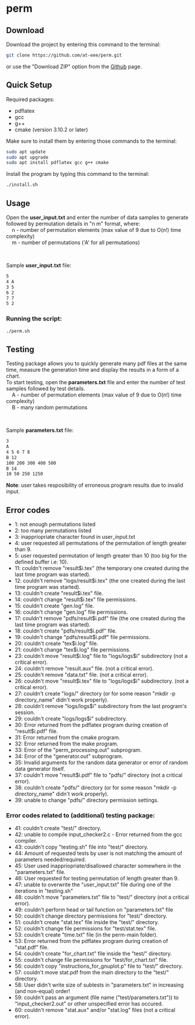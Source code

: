 # perm

## Download
Download the project by entering this command to the terminal:
```bash
git clone https://github.com/at-eee/perm.git
```
or use the "Download ZIP" option from the [Github](https://github.com/at-eee/perm) page.

## Quick Setup
Required packages:
* pdflatex
* gcc
* g++
* cmake (version 3.10.2 or later)

Make sure to install them by entering those commands to the terminal:
```bash
sudo apt update
sudo apt upgrade
sudo apt install pdflatex gcc g++ cmake
```

Install the program by typing this command to the terminal:
```bash
./install.sh
```

## Usage
Open the __user_input.txt__ and enter the number of data samples to generate followed by permutation details in "n m" format, where:\
&nbsp;&nbsp;&nbsp;&nbsp;n - number of permutation elements (max value of 9 due to O(n!) time complexity)\
&nbsp;&nbsp;&nbsp;&nbsp;m - number of permutations ('A' for all permutations)

<br/>

Sample __user_input.txt__ file:
```txt
5
4 A
3 5
6 2
7 7
5 2
```

### Running the script:
```bash
./perm.sh 
```

## Testing
Testing package allows you to quickly generate many pdf files at the same time, measure the generation time and display the results in a form of a chart.\
To start testing, open the __parameters.txt__ file and enter the number of test samples followed by test details.\
&nbsp;&nbsp;&nbsp;&nbsp;A - number of permutation elements (max value of 9 due to O(n!) time complexity)\
&nbsp;&nbsp;&nbsp;&nbsp;B - many random permutations

<br/>

Sample __parameters.txt__ file:
```txt
3
A
4 5 6 7 8
B 12
100 200 300 400 500
B 14
10 50 250 1250
```

__Note__: user takes resposibility of erroneous program results due to invalid input.

## Error codes
- 1: not enough permutations listed
- 2: too many permutations listed
- 3: inappriopriate character found in user_input.txt
- 4: user requested all permutations of the permutation of length greater than 9.
- 5: user requested permutation of length greater than 10 (too big for the defined buffer i.e: 10).
- 11: couldn't remove "result$i.tex" (the temporary one created during the last time program was started).
- 12: couldn't remove "logs/result$i.tex" (the one created during the last time program was started).
- 13: couldn't create "result$i.tex" file.
- 14: couldn't change "result$i.tex" file permissions.
- 15: couldn't create "gen.log" file.
- 16: couldn't change "gen.log" file permissions.
- 17: couldn't remove "pdfs/result$i.pdf" file (the one created during the last time program was started).
- 18: couldn't create "pdfs/result$i.pdf" file.
- 19: couldn't change "pdfs/result$i.pdf" file permissions.
- 20: couldn't create "tex$i.log" file.
- 21: couldn't change "tex$i.log" file permissions.
- 23: couldn't move "result$i.log" file to "logs/logs$i" subdirectory (not a critical error).
- 24: couldn't remove "result.aux" file. (not a critical error).
- 25: couldn't remove "data.txt" file. (not a critical error).
- 26: couldn't move "result$i.tex" file to "logs/logs$i" subdirectory. (not a critical error).
- 27: couldn't create "logs/" directory (or for some reason "mkdir -p directory_name" didn't work properly).
- 28: couldn't remove "logs/logs$i" subdirectory from the last program's session.
- 29: couldn't create "logs/logs$i" subdirectory.
- 30: Error returned from the pdflatex program during creation of "result$i.pdf" file.
- 31: Error returned from the cmake program.
- 32: Error returned from the make program.
- 33: Error of the "perm_processing.out" subprogram.
- 34: Error of the "generator.out" subprogram.
- 35: Invalid arguments for the random data generator or error of random data generator itself.
- 37: couldn't move "result$i.pdf" file to "pdfs/" directory (not a critical error).
- 38: couldn't create "pdfs/" directory (or for some reason "mkdir -p directory_name" didn't work properly).
- 39: unable to change "pdfs/" directory permission settings.
### Error codes related to (additional) testing package:
- 41: couldn't create "test/" directory.
- 42: unable to compile input_checker2.c - Error returned from the gcc compiler.
- 43: couldn't copy "testing.sh" file into "test/" directory.
- 44: Amount of requested tests by user is not matching the amount of parameters needed/required.
- 45: User used inappriopriate/disallowed character somewhere in the "parameters.txt" file.
- 46: User requested for testing permutation of length greater than 9.
- 47: unable to overwrite the "user_input.txt" file during one of the iterations in "testing.sh"
- 48: couldn't move "parameters.txt" file to "test/" directory (not a critical error).
- 49: couldn't perform head or tail function on "parameters.txt" file
- 50: couldn't change directory permissions for "test/" directory.
- 51: couldn't create "stat.tex" file inside the "test/" directory.
- 52: couldn't change file permissions for "test/stat.tex" file.
- 53: couldn't create "time.txt" file (in the perm-main folder).
- 53: Error returned from the pdflatex program during creation of "stat.pdf" file.
- 54: couldn't create "for_chart.txt" file inside the "test/" directory.
- 55: couldn't change file permissions for "test/for_chart.txt" file.
- 56: couldn't copy "instructions_for_gnuplot.p" file to "test/" directory.
- 57: couldn't move stat.pdf from the main directory to the "test/" directory.
- 58: User didn't write size of subtests in "parameters.txt" in increasing (and non-equal) order!
- 59: couldn't pass an argument (file name ("test/parameters.txt")) to "input_checker2.out" or other unspecified error has occured.
- 60: couldn't remove "stat.aux" and/or "stat.log" files (not a critical error).
